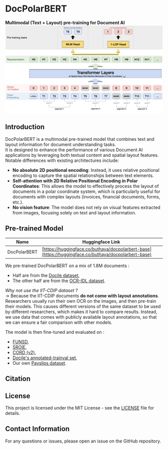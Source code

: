 # DocPolarBERT

**Multimodal (Text + Layout) pre-training for Document AI**
![architecture.png](architecture.png)


## Introduction

DocPolarBERT is a multimodal pre-trained model that combines text and layout information for document understanding tasks. \
It is designed to enhance the performance of various Document AI applications by leveraging both textual content and spatial layout features.\
Notable differences with existing architectures include:
- **No absolute 2D positional encoding**: Instead, it uses relative positional encoding to capture the spatial relationships between text elements.
- **Self-attention with 2D Relative Positional Encoding in Polar Coordinates**: This allows the model to effectively process the layout of documents in a polar coordinate system, which is particularly useful for documents with complex layouts (invoices, financial documents, forms, etc.).
- **No vision feature**: The model does not rely on visual features extracted from images, focusing solely on text and layout information.

## Pre-trained Model

| Name           | Huggingface Link                                                                                     |
|----------------|------------------------------------------------------------------------------------------------------|
| DocPolarBERT   | [https://huggingface.co/buthaya/docpolarbert-base](https://huggingface.co/buthaya/docpolarbert-base) |


We pre-trained DocPolarBERT on a mix of 1.8M documents :
- Half are from the [Docile dataset](https://github.com/rossumai/docile),
- The other half are from the [OCR-IDL dataset](https://github.com/furkanbiten/idl_data).

*Why not use the IIT-CDIP dataset ?* \
&rarr; Because the IIT-CDIP documents  **do not come with layout annotations**.
Researchers usually run their own OCR on the images, and then pre-train their models.
This causes different versions of the same dataset to be used by different researchers, which makes it hard to compare results.
Instead, we use data that comes with publicly available layout annotations, so that we can ensure a fair comparison with other models.


The model is then fine-tuned and evaluated on :
- [FUNSD](https://guillaumejaume.github.io/FUNSD/), 
- [SROIE](https://rrc.cvc.uab.es/?ch=13), 
- [CORD (v2)](https://github.com/clovaai/cord), 
- [Docile's annotated-trainval set](https://github.com/rossumai/docile),
- Our own [Payslips dataset](https://github.com/buthaya/payslips).



## Citation

## License

This project is licensed under the MIT License - see the [LICENSE](LICENSE) file for details.

## Contact Information

For any questions or issues, please open an issue on the GitHub repository.